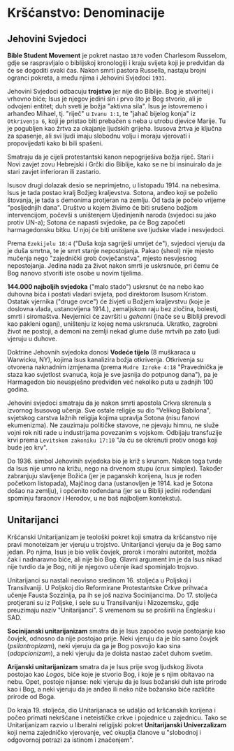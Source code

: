 # Kršćanstvo: Denominacije

## Jehovini Svjedoci

**Bible Student Movement** je pokret nastao `1870` vođen Charlesom Russelom, gdje se raspravljalo o biblijskoj kronologiji i kraju svijeta koji je predviđan da će se dogoditi svaki čas. Nakon smrti pastora Russella, nastaju brojni ogranci pokreta, a među njima i Jehovini Svjedoci `1931`.

Jehovini Svjedoci odbacuju **trojstvo** jer nije dio Biblije. Bog je stvoritelj i vrhovno biće; Isus je njegov jedini sin i prvo što je Bog stvorio, ali je odvojeni entitet; duh sveti je božja "aktivna sila". Isus je istovremeno i arhanđeo Mihael, tj. "riječ" u `Ivanu 1:1`, te "jahač bijelog konja" iz `Otkrivenja 6`, koji je pristao biti prebačen s neba u utrobu djevice Marije. Tu je pogubljen kao žrtva za okajanje ljudskih grijeha. Isusova žrtva je ključna za spasenje, ali svi ljudi imaju slobodnu volju i moraju vjerovati i propovijedati kako bi bili spašeni.

Smatraju da je cijeli protestantski kanon nepogriješiva božja riječ. Stari i Novi zavjet zovu Hebrejski i Grčki dio Biblije, kako se ne bi insinuiralo da je stari zavjet inferioran ili zastario.

Isusov drugi dolazak desio se neprimjetno, u listopadu 1914. na nebesima. Isus je tada postao kralj Božjeg kraljevstva. Sotona, anđeo koji se poželio štovanja, je tada s demonima protjeran na zemlju. Od tada je počelo vrijeme  "posljednjih dana". Društvo u kojem živimo će biti srušeno božjom intervencijom, počevši s uništenjem Ujedinjenih naroda (svjedoci su jako protiv UN-a); Sotona će napasti svjedoke, pa će Bog započeti harmagedonsku bitku. U njoj će biti uništene sve ljudske vlade i nesvjedoci.

Prema `Ezekijelu 18:4` ("Duša koja sagriješi umrijet će"), svjedoci vjeruju da je duša smrtna, te je smrt stanje nepostojanja. Pakao (sheol) nije mjesto mučenja nego "zajednički grob čovječanstva", mjesto nesvjesnog nepostojanja. Jedina nada za život nakon smrti je uskrsnuće, pri čemu će Bog nanovo stvoriti iste osobe u novim tijelima.

**144.000 najboljih svjedoka** ("malo stado") uskrsnut će na nebo kao duhovna bića i postati vladari svijeta, pod direktorom Isusom Kristom. Ostatak vjernika ("druge ovce") će živjeti u Božjem kraljevstvu (koje je doslovna vlada, ustanovljena 1914.), zemaljskom raju bez zločina, bolesti, smrti i siromaštva. Nevjernici će završiti u *gehenni* (inače se u Bibliji prevodi kao pakleni oganj), uništenju iz kojeg nema uskrsnuća. Ukratko, zagrobni život ne postoji, a demoni na zemlji nekad glume duše mrtvih pa zato ljudi vjeruju u duhove.

Doktrine Jehovnih svjedoka donosi **Vodeće tijelo** (8 muškaraca u Warwicku, NY), kojima Isus kanalizira božja otkrivenja. Otkrivenja su otvorena naknadnim izmjenama (prema `Mudre Izreke 4:18` "Pravednička je staza kao svjetlost svanuća, koja je sve jasnija do potpunog dana"), pa je Harmagedon bio neuspješno predviđen već nekoliko puta u zadnjih 100 godina.

Jehovini svjedoci smatraju da je nakon smrti apostola Crkva skrenula s izvornog Isusovog učenja. Sve ostale religije su dio "Velikog Babilona", svjetskog carstva lažnih religija kojima upravlja Sotona (nisu fanovi ekumenizma). Ne zauzimaju političke stavove, ne pjevaju himnu, ne služe vojni rok niti rade u industrijama povezanim s vojskom. Odbijaju transfuzije krvi prema `Levitskom zakoniku 17:10` "Ja ću se okrenuti protiv onoga koji bude jeo krv".

Do 1936. simbol Jehovinih svjedoka bio je križ s krunom. Nakon toga tvrde da  Isus nije umro na križu, nego na drvenom stupu (crux simplex). Također zabranjuju slavljenje Božića (jer je paganskih korijena, Isus je rođen početkom listopada), Majčinog dana (ustanovljen je 1914. kad je Sotona došao na zemlju), i općenito rođendana (jer se u Bibliji jedini rođendani spominju faraonov i Herodov, u ne baš najboljem kontekstu).

## Unitarijanci

Kršćanski Unitarijanizam je teološki pokret koji smatra da kršćanstvo nije pravi monoteizam jer vjeruju u trojstvo. Unitarijanci vjeruju da je Bog samo jedan. Po njima, Isus je bio velik čovjek, prorok i moralni autoritet, možda čak i nadnaravno biće, ali nije bio Bog. Glavni argument im je da Isus nikad nije tvrdio da je Bog, niti je njegovo učenje ikad spominjalo trojsvo.

Unitarijanci su nastali neovisno sredinom 16. stoljeća u Poljskoj i Transilvaniji. U Poljskoj dio Reformirane Protestantske Crkve prihvaća učenje Fausta Sozzinija, pa ih se još naziva Socinijancima. Do 17. stoljeća protjerani su iz Poljske, i sele su u Transilvaniju i Nizozemsku, gdje preuzimaju naziv "Unitarijanci". S vremenom su se proširili na Englesku i SAD.

**Socinijanski unitarijanizam** smatra da je Isus započeo svoje postojanje kao čovjek, odnosno da nije postojao prije. Neki vjeruju da je bio samo čovjek (*psilantropizam*), neki vjeruju da ga je Bog posvojio kao sina (*adapcionizam*), a neki vjeruju da je doista nastao začet duhom svetim.

**Arijanski unitarijanizam** smatra da je Isus prije svog ljudskog života postojao kao *Logos*, biće koje je stvorio Bog, i koje je s njim obitavao na nebu. Opet, postoje nijanse: neki vjeruju da je Isus božanski duh iste prirode kao i Bog, a neki vjeruju da je anđeo ili neko niže božansko biće različite prirode od Boga.

Do kraja 19. stoljeća, dio Unitarijanaca se udaljio od kršćanskih korijena i počeo primati nekršćane i neteističke crkve i pojednice u zajednicu. Tako se Unitarijanizam razvio u liberalni religijski pokret **Unitarijanski Univerzalizam** koji nema zajedničko vjerovanje, već okuplja članove u "slobodnoj i odgovornoj potrazi za istinom i značenjem".
